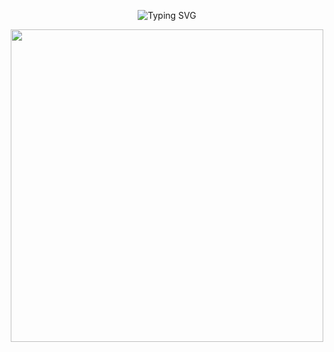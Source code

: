 <!-- 🌟 ANIMATED INTRO HEADER -->
<p align="center">
  <img src="https://readme-typing-svg.demolab.com?font=Fira+Code&size=28&pause=1000&color=16F7D1&center=true&vCenter=true&width=800&height=60&lines=Hey+there!+I'm+Your+Name+👋;Java+Fullstack+Developer;Spring+Boot+%7C+Microservices+%7C+React;Lover+of+clean+code+and+chaai+☕;Let's+Build+Something+Awesome+Together!" alt="Typing SVG" />
</p>

<!-- ANIMATED BANNER GIF -->
<p align="center">
  <img src="https://media.giphy.com/media/ZVik7pBtu9dNS/giphy.gif" width="500" />
</p>
